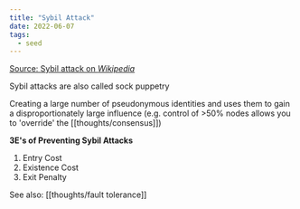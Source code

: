 ```yaml
---
title: "Sybil Attack"
date: 2022-06-07
tags:
  - seed
---
```


[Source: Sybil attack on _Wikipedia_](https://en.wikipedia.org/wiki/Sybil_attack)

Sybil attacks are also called sock puppetry

Creating a large number of pseudonymous identities and uses them to gain a disproportionately large influence (e.g. control of >50% nodes allows you to 'override' the [[thoughts/consensus]])

**3E's of Preventing Sybil Attacks**

1. Entry Cost
2. Existence Cost
3. Exit Penalty

See also: [[thoughts/fault tolerance]]
